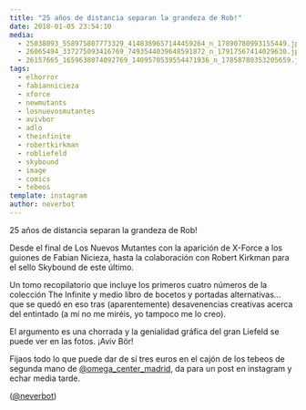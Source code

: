 ```yaml
---
title: "25 años de distancia separan la grandeza de Rob!"
date: 2018-01-05 23:54:10
media: 
  - 25038093_558975807773329_4148389657144459264_n_17890780993155449.jpg
  - 26065494_337275093416769_7493544039648591872_n_17917567414029630.jpg
  - 26157665_1659638074092769_1409570539554471936_n_17858780353205659.jpg
tags: 
  - elhorror
  - fabiannicieza
  - xforce
  - newmutants
  - losnuevosmutantes
  - avivbor
  - adlo
  - theinfinite
  - robertkirkman
  - robliefeld
  - skybound
  - image
  - comics
  - tebeos
template: instagram
author: neverbot
---
```


25 años de distancia separan la grandeza de Rob!


Desde el final de Los Nuevos Mutantes con la aparición de X-Force a los guiones de Fabian Nicieza, hasta la colaboración con Robert Kirkman para el sello Skybound de este último.


Un tomo recopilatorio que incluye los primeros cuatro números de la colección The Infinite y medio libro de bocetos y portadas alternativas... que se quedó en eso tras (aparentemente) desavenencias creativas acerca del entintado (a mí no me miréis, yo tampoco me lo creo).


El argumento es una chorrada y la genialidad gráfica del gran Liefeld se puede ver en las fotos. ¡Aviv Bör!


Fijaos todo lo que puede dar de sí tres euros en el cajón de los tebeos de segunda mano de [@omega_center_madrid](https://instagram.com/omega_center_madrid), da para un post en instagram y echar media tarde.


([@neverbot](https://instagram.com/neverbot))





